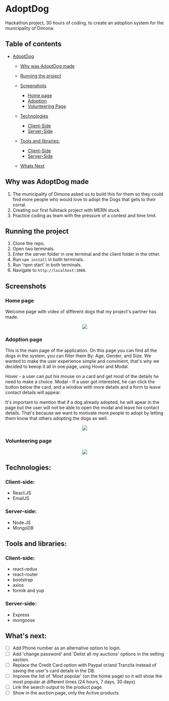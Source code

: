# AdoptDog
Hackathon project, 30 hours of coding, to create an adoption system for the municipality of Dimona. 

## Table of contents 
- [AdoptDog](#adoptdog)
  - [Why was AdoptDog made](#why-was-adoptdog-made)
  - [Running the project](#running-the-project)
  - [Screenshots](#screenshots)
    + [Home page](#home-page)
    + [Adoption](#adoption-page)
    + [Volunteering Page](#volunteering-page)

  - [Technologies](#technologies)
    + [Client-Side](#client-side)
    + [Server-Side](#server-side)
  - [Tools and libraries:](#tools-and-libraries)
    + [Client-Side](#client-side)
    + [Server-Side](#server-side)
  - [Whats Next](#whats-next)
  
## Why was AdoptDog made

1. The municipality of Dimona asked us to build this for them so they could find more people who would love to adopt the Dogs that gets to their corral.
2. Creating our first fullstack project with MERN stuck.
3. Practice coding as team with the pressure of a contest and time limit.

## Running the project

1. Clone the repo.
2. Open two terminals.
3. Enter the server folder in one terminal and the client folder in the other.
4. Run `npm install` in both terminals.
4. Run 'npm start' in both terminals.
5. Navigate to `http://localhost:3000`.

## Screenshots

### Home page
Welcome page with video of different dogs that my project's partner has made.

<p align="center"><img src="https://res.cloudinary.com/diggwedxe/image/upload/v1666362429/Screenshots/Adoption%20site/homedog_jxr95g.jpg"/></p>


### Adoption page

This is the main page of the application. On this page you can find all the dogs in the system, you can filter them By: Age, Gender, and Size. 
We wanted to make the user experience simple and convinient, that's why we decided to keeop it all in one page, using Hover and Modal.

Hover - a user can put his mouse on a card and get most of the details he need to make a choice. 
Modal - If a user got interested, he can click the button below the card, and a window with more details and a form to leave contact details will appear.

It's important to mention that if a dog already adopted, he will apear in the page but the user will not be able to open the modal and leave his contact details. 
That's because we want to motivate more people to adopt by letting them know that others adopting the dogs as well. 

<p align="center"><img src="https://res.cloudinary.com/diggwedxe/image/upload/v1666362116/Screenshots/Adoption%20site/adoption_by5iz2.jpg"/></p>

### Volunteering page

<p align="center"><img src="https://res.cloudinary.com/diggwedxe/image/upload/v1666362171/Screenshots/Adoption%20site/voulenteer_jkogyi.jpg"/></p>


## Technologies:

### Client-side:
* React.JS
* EmailJS

### Server-side:
* Node.JS
* MongoDB

## Tools and libraries:

### Client-side:
  * react-redux
  * react-router
  * bootstrap
  * axios
  * formik and yup

### Server-side:
  * Express
  * mongoose

## What's next:
- [ ] Add Phone number as an alternative option to login.
- [ ] Add 'change password' and 'Delist all my auctions' options in the setting section. 
- [ ] Replace the Credit Card option with Paypal or/and Tranzila instead of saving the user's card details in the DB. 
- [ ] Improve the list of 'Most popular' (on the home page) so it will show the most popular at different times (24 hours, 7 days, 30 days).
- [ ] Link the search output to the product page.
- [ ] Show in the auction page, only the Active products
